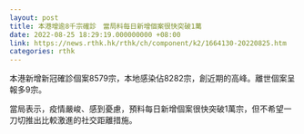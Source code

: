 ```yaml
---
layout: post
title: 本港增逾8千宗確診　當局料每日新增個案很快突破1萬
date: 2022-08-25 18:29:19.000000000 +08:00
link: https://news.rthk.hk/rthk/ch/component/k2/1664130-20220825.htm
categories: rthk
---
```


本港新增新冠確診個案8579宗，本地感染佔8282宗，創近期的高峰。離世個案呈報多9宗。

當局表示，疫情嚴峻、感到憂慮，預料每日新增個案很快突破1萬宗，但不希望一刀切推出比較激進的社交距離措施。
